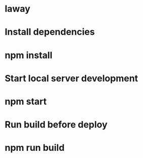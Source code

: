 # laway

# Install dependencies
# npm install

# Start local server development
# npm start

# Run build before deploy
# npm run build
